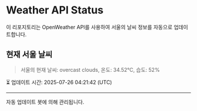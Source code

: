 
# Weather API Status

이 리포지토리는 OpenWeather API를 사용하여 서울의 날씨 정보를 자동으로 업데이트합니다.

## 현재 서울 날씨
> 서울의 현재 날씨: overcast clouds, 온도: 34.52°C, 습도: 52%

⏳ 업데이트 시간: 2025-07-26 04:21:42 (UTC)

---
자동 업데이트 봇에 의해 관리됩니다.
